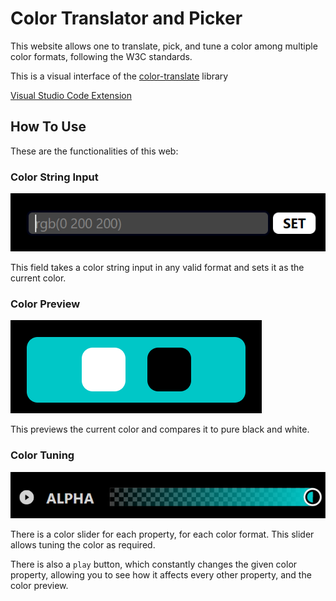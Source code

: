 # Color Translator and Picker

This website allows one to translate, pick, and tune a color among multiple color formats, following the W3C standards.

This is a visual interface of the [color-translate](https://github.com/jeronimoek/color-translate) library

[Visual Studio Code Extension](https://github.com/jeronimoek/color-picker-universal)

## How To Use

These are the functionalities of this web:

### Color String Input

![ColorStringInput](assets/color-string-input.png)

This field takes a color string input in any valid format and sets it as the current color.

### Color Preview

![ColorPreview](assets/color-preview.png)

This previews the current color and compares it to pure black and white.

### Color Tuning

![ColorTuning](assets/color-tuning.png)

There is a color slider for each property, for each color format.
This slider allows tuning the color as required.

There is also a `play` button, which constantly changes the given color property, allowing you to see how it affects every other property, and the color preview.
